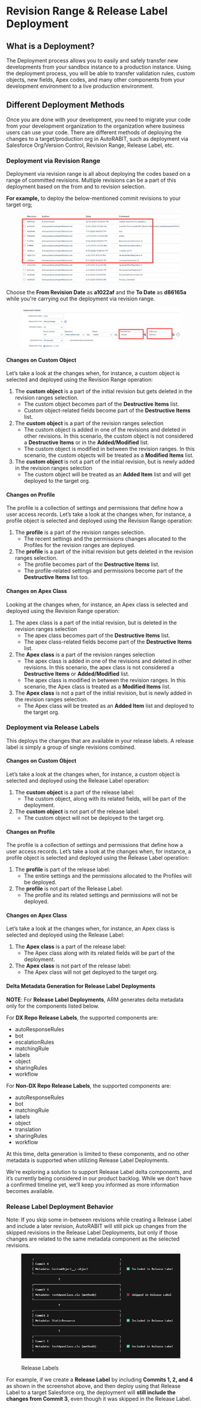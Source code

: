 # Revision Range & Release Label Deployment

## What is a Deployment? <a href="#what-is-deployment" id="what-is-deployment"></a>

The Deployment process allows you to easily and safely transfer new developments from your sandbox instance to a production instance. Using the deployment process, you will be able to transfer validation rules, custom objects, new fields, Apex codes, and many other components from your development environment to a live production environment.

## Different Deployment Methods <a href="#different-deployment-methods" id="different-deployment-methods"></a>

Once you are done with your development, you need to migrate your code from your development organization to the organization where business users can use your code. There are different methods of deploying the changes to a target/production org in AutoRABIT, such as deployment via Salesforce Org/Version Control, Revision Range, Release Label, etc.

### Deployment via Revision Range <a href="#deployment-via-revision-range" id="deployment-via-revision-range"></a>

Deployment via revision range is all about deploying the codes based on a range of committed revisions. Multiple revisions can be a part of this deployment based on the from and to revision selection.

**For example,** to deploy the below-mentioned commit revisions to your target org;

<figure><img src="../../../../.gitbook/assets/image (10) (1) (1) (1) (1) (1) (1) (1) (1) (1) (1) (1) (1) (1) (1) (1) (1) (1) (1) (1) (1).png" alt=""><figcaption></figcaption></figure>

Choose the **From Revision Date** as **a1022af** and the **To Date** as **d86165a** while you're carrying out the deployment via revision range.

<figure><img src="../../../../.gitbook/assets/image (11) (1) (1) (1) (1) (1) (1) (1) (1) (1) (1) (1) (1) (1) (1) (1) (1) (1) (1).png" alt=""><figcaption></figcaption></figure>

#### **Changes on Custom Object**

Let’s take a look at the changes when, for instance, a custom object is selected and deployed using the Revision Range operation:

1. The **custom object** is a part of the initial revision but gets deleted in the revision ranges selection.
   * The custom object becomes part of the **Destructive Items** list.
   * Custom object-related fields become part of the **Destructive Items** list.
2. The **custom object** is a part of the revision ranges selection
   * The custom object is added in one of the revisions and deleted in other revisions. In this scenario, the custom object is not considered a **Destructive Items** or in the **Added/Modified** list.
   * The custom object is modified in between the revision ranges. In this scenario, the custom objects will be treated as a **Modified Items** list.
3. The **custom object** is not a part of the initial revision, but is newly added in the revision ranges selection
   * The custom object will be treated as an **Added Item** list and will get deployed to the target org.

#### **Changes on Profile**

The profile is a collection of settings and permissions that define how a user access records. Let’s take a look at the changes when, for instance, a profile object is selected and deployed using the Revision Range operation:

1. The **profile** is a part of the revision ranges selection.
   * The recent settings and the permissions changes allocated to the Profiles for the revision ranges are deployed.
2. The **profile** is a part of the initial revision but gets deleted in the revision ranges selection.
   * The profile becomes part of the **Destructive Items** list.
   * The profile-related settings and permissions become part of the **Destructive Items** list too.

#### **Changes on Apex Class**

Looking at the changes when, for instance, an Apex class is selected and deployed using the Revision Range operation:

1. The apex class is a part of the initial revision, but is deleted in the revision ranges selection
   * The apex class becomes part of the **Destructive Items** list.
   * The apex class-related fields become part of the **Destructive Items** list.
2. The **Apex class** is a part of the revision ranges selection
   * The apex class is added in one of the revisions and deleted in other revisions. In this scenario, the apex class is not considered a **Destructive Items** or **Added/Modified** list.
   * The apex class is modified in between the revision ranges. In this scenario, the Apex class is treated as a **Modified Items** list.
3. The **Apex class** is not a part of the initial revision, but is newly added in the revision ranges selection.
   * The Apex class will be treated as an **Added Item** list and deployed to the target org.

### Deployment via Release Labels <a href="#deployment-via-release-labels" id="deployment-via-release-labels"></a>

This deploys the changes that are available in your release labels. A release label is simply a group of single revisions combined.

#### **Changes on Custom Object**

Let’s take a look at the changes when, for instance, a custom object is selected and deployed using the Release Label operation:

1. The **custom object** is a part of the release label:
   * The custom object, along with its related fields, will be part of the deployment.
2. The **custom object** is not part of the release label:
   * The custom object will not be deployed to the target org.

#### **Changes on Profile**

The profile is a collection of settings and permissions that define how a user access records. Let’s take a look at the changes when, for instance, a profile object is selected and deployed using the Release Label operation:

1. The **profile** is part of the release label:
   * The entire settings and the permissions allocated to the Profiles will be deployed.
2. The **profile** is not part of the Release Label:
   * The profile and its related settings and permissions will not be deployed.

#### **Changes on Apex Class**

Let’s take a look at the changes when, for instance, an Apex class is selected and deployed using the Release Label:

1. The **Apex class** is a part of the release label:
   * The Apex class along with its related fields will be part of the deployment.
2. The **Apex class** is not part of the release label:
   * The Apex class will not get deployed to the target org.

#### Delta Metadata Generation for Release Label Deployments

**NOTE**: For **Release Label Deployments**, ARM generates delta metadata only for the components listed below.

For **DX Repo Release Labels**, the supported components are:

* autoResponseRules
* bot
* escalationRules
* matchingRule
* labels
* object
* sharingRules
* workflow

For **Non-DX Repo Release Labels**, the supported components are:

* autoResponseRules
* bot
* matchingRule
* labels
* object
* translation
* sharingRules
* workflow

At this time, delta generation is limited to these components, and no other metadata is supported when utilizing Release Label Deployments.

We're exploring a solution to support Release Label delta components, and it’s currently being considered in our product backlog. While we don’t have a confirmed timeline yet, we’ll keep you informed as more information becomes available.

### Release Label Deployment Behavior

Note: If you skip some in-between revisions while creating a Release Label and include a later revision, AutoRABIT will still pick up changes from the skipped revisions in the Release Label Deployments, but only if those changes are related to the same metadata component as the selected revisions.

<figure><img src="../../../../.gitbook/assets/image (1) (10).png" alt=""><figcaption><p>Release Labels</p></figcaption></figure>

For example, if we create a **Release Label** by including **Commits 1, 2, and 4** as shown in the screenshot above, and then deploy using that Release Label to a target Salesforce org, the deployment will **still include the changes from Commit 3**, even though it was skipped in the Release Label.&#x20;
